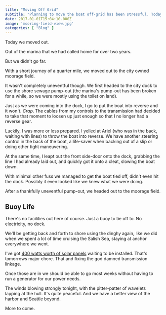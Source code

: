 ```yaml
---
title: "Moving Off Grid"
subtitle: "Planning to move the boat off-grid has been stressful. Today was the day we had to be out of the marina. Are we prepared?"
date: 2017-01-01T15:04:10.000Z
image: 'mooring-field-view.jpg'
categories: [ "Blog" ]
---
```


Today we moved out.

Out of the marina that we had called home for over two years.

But we didn't go far.

With a short journey of a quarter mile, we moved out to the city owned moorage field.

It wasn't completely uneventful though. We first headed to the city dock to use the shore sewage pump-out (the marina's pump-out has been broken for a while, so we were mostly using the toilet on land).

Just as we were coming into the dock, I go to put the boat into reverse and it won't. _Crap_. The cables from my controls to the transmission had decided to take that moment to loosen up just enough so that I no longer had a reverse gear.

Luckily, I was more or less prepared. I yelled at Ariel (who was in the back, waiting with lines) to throw the boat into reverse. We have another steering control in the back of the boat, a life-saver when backing out of a slip or doing other tight maneuvering.

At the same time, I leapt out the front side-door onto the dock, grabbing the line I had already laid out, and quickly got it onto a cleat, slowing the boat down.

With minimal other fuss we managed to get the boat tied off, didn't even hit the dock. Possibly it even looked like we knew what we were doing.

After a thankfully uneventful pump-out, we headed out to the moorage field.

## Buoy Life

There's no facilities out here of course. Just a buoy to tie off to. No electricity, no dock.

We'll be getting back and forth to shore using the dinghy again, like we did when we spent a lot of time cruising the Salish Sea, staying at anchor everywhere we went.

I've got [400 watts worth of solar panels](https://www.amazon.com/Renogy-Monocrystalline-Photovoltaic-Battery-Charging/dp/B00B8DR6KU//ref=as_li_ss_tl?ie=UTF8&linkCode=ll1&tag=thrivingaboard-20&linkId=e43ccdb1ea2ad8bfdc1d8530d2ebda71) waiting to be installed. That's tomorrows major chore. That and fixing the god damned transmission linkage. 

Once those are in we should be able to go most weeks without having to run a generator for our power needs.

The winds blowing strongly tonight, with the pitter-patter of wavelets lapping at the hull. It's quite peaceful. And we have a better view of the harbor and Seattle beyond.

More to come.